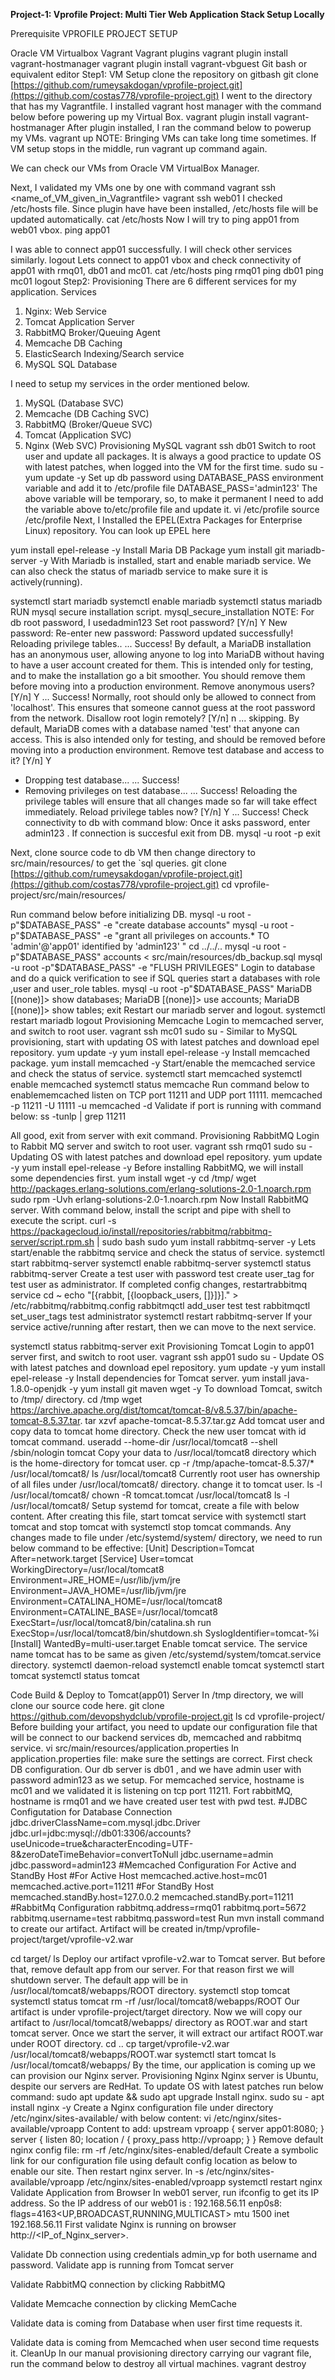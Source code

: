 **Project-1: Vprofile Project: Multi Tier Web Application Stack Setup Locally**


Prerequisite
VPROFILE PROJECT SETUP

Oracle VM Virtualbox
Vagrant
Vagrant plugins
vagrant plugin install vagrant-hostmanager
vagrant plugin install vagrant-vbguest
Git bash or equivalent editor
Step1: VM Setup
clone the repository on gitbash
git clone [https://github.com/rumeysakdogan/vprofile-project.git](https://github.com/costas778/vprofile-project.git)
I went to the directory that has my Vagrantfile. I installed vagrant host manager with the command below before powering up my Virtual Box.
vagrant plugin install vagrant-hostmanager
After plugin installed, I ran the command below to powerup my VMs.
vagrant up
NOTE: Bringing VMs can take long time sometimes. If VM setup stops in the middle, run vagrant up command again.

We can check our VMs from Oracle VM VirtualBox Manager.

Next, I validated my VMs one by one with command vagrant ssh <name_of_VM_given_in_Vagrantfile>
vagrant ssh web01
I checked /etc/hosts file. Since plugin have have been installed, /etc/hosts file will be updated automatically.
cat /etc/hosts
Now I will try to ping app01 from web01 vbox.
ping app01

I was able to connect app01 successfully. I will check other services similarly.
logout
Lets connect to app01 vbox and check connectivity of app01 with rmq01, db01 and mc01.
cat /etc/hosts
ping rmq01
ping db01
ping mc01
logout
Step2: Provisioning
There are 6 different services for my application.
Services
1. Nginx:
Web Service
2. Tomcat
Application Server
3. RabbitMQ
Broker/Queuing Agent
4. Memcache
DB Caching
5. ElasticSearch
Indexing/Search service
6. MySQL
SQL Database

I need to setup my services in the order mentioned below.
1. MySQL (Database SVC)
2. Memcache (DB Caching SVC)
3. RabbitMQ  (Broker/Queue SVC)
4. Tomcat      (Application SVC)
5. Nginx (Web SVC)
Provisioning MySQL
vagrant ssh db01
Switch to root user and update all packages.
It is always a good practice to update OS with latest patches, when logged into the VM for the first time.
sudo su -
yum update -y
Set up db password using DATABASE_PASS environment variable and add it to /etc/profile file
DATABASE_PASS='admin123'
The above variable will be temporary, so, to make it permanent I need to add the variable above to/etc/profile file and update it.
vi /etc/profile
source /etc/profile
Next, I Installed the EPEL(Extra Packages for Enterprise Linux) repository.
You can look up EPEL here

yum install epel-release -y
Install Maria DB Package
yum install git mariadb-server -y
With Mariadb is installed, start and enable mariadb service. We can also check the status of mariadb service to make sure it is actively(running).

systemctl start mariadb
systemctl enable mariadb
systemctl status mariadb
RUN mysql secure installation script.
mysql_secure_installation
NOTE: For db root password, I usedadmin123
Set root password? [Y/n] Y
New password:
Re-enter new password:
Password updated successfully!
Reloading privilege tables..
... Success!
By default, a MariaDB installation has an anonymous user, allowing anyone
to log into MariaDB without having to have a user account created for
them.  This is intended only for testing, and to make the installation
go a bit smoother.  You should remove them before moving into a
production environment.
Remove anonymous users? [Y/n] Y
... Success!
Normally, root should only be allowed to connect from 'localhost'.  This
ensures that someone cannot guess at the root password from the network.
Disallow root login remotely? [Y/n] n
... skipping.
By default, MariaDB comes with a database named 'test' that anyone can
access.  This is also intended only for testing, and should be removed
before moving into a production environment.
Remove test database and access to it? [Y/n] Y
- Dropping test database...
... Success!
- Removing privileges on test database...
... Success!
Reloading the privilege tables will ensure that all changes made so far
will take effect immediately.
Reload privilege tables now? [Y/n] Y
... Success!
Check connectivity to db with command blow: Once it asks password, enter admin123 . If connection is succesful exit from DB.
mysql -u root -p
exit

Next, clone source code to db VM then change directory to src/main/resources/ to get the `sql queries.
git clone [https://github.com/rumeysakdogan/vprofile-project.git](https://github.com/costas778/vprofile-project.git)
cd vprofile-project/src/main/resources/

Run command below before initializing DB.
mysql -u root -p"$DATABASE_PASS" -e "create database accounts"
mysql -u root -p"$DATABASE_PASS" -e "grant all privileges on accounts.* TO 'admin'@'app01' identified by 'admin123' "
cd ../../..
mysql -u root -p"$DATABASE_PASS" accounts < src/main/resources/db_backup.sql
mysql -u root -p"$DATABASE_PASS" -e "FLUSH PRIVILEGES"
Login to database and do a quick verification to see if SQL queries start a databases with role ,user and user_role tables.
mysql -u root -p"$DATABASE_PASS"
MariaDB [(none)]> show databases;
MariaDB [(none)]> use accounts;
MariaDB [(none)]> show tables;
exit
Restart our mariadb server and logout.
systemctl restart mariadb
logout
Provisioning Memcache
Login to memcached server, and switch to root user.
vagrant ssh mc01
sudo su -
Similar to MySQL provisioning, start with updating OS with latest patches and download epel repository.
yum update -y
yum install epel-release -y
Install memcached package.
yum install memcached -y
Start/enable the memcached service and check the status of service.
systemctl start memcached
systemctl enable memcached
systemctl status memcache
Run command below to enablememcached listen on TCP port 11211 and UDP port 11111.
memcached -p 11211 -U 11111 -u memcached -d
Validate if port is running with command below:
ss -tunlp | grep 11211

All good, exit from server with exit command.
Provisioning RabbitMQ
Login to Rabbit MQ server and switch to root user.
vagrant ssh rmq01
sudo su -
Updating OS with latest patches and download epel repository.
yum update -y
yum install epel-release -y
Before installing RabbitMQ, we will install some dependencies first.
yum install wget -y
cd /tmp/
wget http://packages.erlang-solutions.com/erlang-solutions-2.0-1.noarch.rpm
sudo rpm -Uvh erlang-solutions-2.0-1.noarch.rpm
Now Install RabbitMQ server. With command below, install the script and pipe with shell to execute the script.
curl -s https://packagecloud.io/install/repositories/rabbitmq/rabbitmq-server/script.rpm.sh | sudo bash
sudo yum install rabbitmq-server -y
Lets start/enable the rabbitmq service and check the status of service.
systemctl start rabbitmq-server
systemctl enable rabbitmq-server
systemctl status rabbitmq-server
Create a test user with password test
create user_tag for test user as administrator.
If completed config changes, restartrabbitmq service
cd ~
echo "[{rabbit, [{loopback_users, []}]}]." > /etc/rabbitmq/rabbitmq.config
rabbitmqctl add_user test test
rabbitmqctl set_user_tags test administrator
systemctl restart rabbitmq-server
If your service active/running after restart, then we can move to the next service.

systemctl status rabbitmq-server
exit
Provisioning Tomcat
Login to app01 server first, and switch to root user.
vagrant ssh app01
sudo su -
Update OS with latest patches and download epel repository.
yum update -y
yum install epel-release -y
Install dependencies for Tomcat server.
yum install java-1.8.0-openjdk -y
yum install git maven wget -y
To download Tomcat, switch to /tmp/ directory.
cd /tmp
wget https://archive.apache.org/dist/tomcat/tomcat-8/v8.5.37/bin/apache-tomcat-8.5.37.tar.
tar xzvf apache-tomcat-8.5.37.tar.gz
Add tomcat user and copy data to tomcat home directory.
Check the new user tomcat with id tomcat command.
useradd --home-dir /usr/local/tomcat8 --shell /sbin/nologin tomcat
Copy your data to /usr/local/tomcat8 directory which is the home-directory for tomcat user.
cp -r /tmp/apache-tomcat-8.5.37/* /usr/local/tomcat8/
ls /usr/local/tomcat8
Currently root user has ownership of all files under /usr/local/tomcat8/ directory. change it to tomcat user.
ls -l /usr/local/tomcat8/
chown -R tomcat.tomcat /usr/local/tomcat8
ls -l /usr/local/tomcat8/
Setup systemd for tomcat, create a file with below content. After creating this file, start tomcat service with systemctl start tomcat and stop tomcat with systemctl stop tomcat commands.
Any changes made to file under /etc/systemd/system/ directory, we need to run below command to be effective:
[Unit] 
Description=Tomcat 
After=network.target
[Service]
User=tomcat
WorkingDirectory=/usr/local/tomcat8 
Environment=JRE_HOME=/usr/lib/jvm/jre 
Environment=JAVA_HOME=/usr/lib/jvm/jre 
Environment=CATALINA_HOME=/usr/local/tomcat8 
Environment=CATALINE_BASE=/usr/local/tomcat8 
ExecStart=/usr/local/tomcat8/bin/catalina.sh run 
ExecStop=/usr/local/tomcat8/bin/shutdown.sh 
SyslogIdentifier=tomcat-%i
[Install] 
WantedBy=multi-user.target
Enable tomcat service. The service name tomcat has to be same as given /etc/systemd/system/tomcat.service directory.
systemctl daemon-reload 
systemctl enable tomcat
systemctl start tomcat
systemctl status tomcat

Code Build & Deploy to Tomcat(app01) Server
In /tmp directory, we will clone our source code here.
git clone https://github.com/devopshydclub/vprofile-project.git
ls
cd vprofile-project/
Before building your artifact, you need to update our configuration file that will be connect to our backend services db, memcached and rabbitmq service.
vi src/main/resources/application.properties
In application.properties file: make sure the settings are correct. First check DB configuration. Our db server is db01 , and we have admin user with password admin123 as we setup. For memcached service, hostname is mc01 and we validated it is listening on tcp port 11211. Fort rabbitMQ, hostname is rmq01 and we have created user test with pwd test.
#JDBC Configutation for Database Connection
jdbc.driverClassName=com.mysql.jdbc.Driver
jdbc.url=jdbc:mysql://db01:3306/accounts?useUnicode=true&characterEncoding=UTF-8&zeroDateTimeBehavior=convertToNull
jdbc.username=admin
jdbc.password=admin123
#Memcached Configuration For Active and StandBy Host
#For Active Host
memcached.active.host=mc01
memcached.active.port=11211
#For StandBy Host
memcached.standBy.host=127.0.0.2
memcached.standBy.port=11211
#RabbitMq Configuration
rabbitmq.address=rmq01
rabbitmq.port=5672
rabbitmq.username=test
rabbitmq.password=test
Run mvn install command to create our artifact. Artifact will be created in/tmp/vprofile-project/target/vprofile-v2.war

cd target/
ls
Deploy our artifact vprofile-v2.war to Tomcat server. But before that, remove default app from our server. For that reason first we will shutdown server. The default app will be in /usr/local/tomcat8/webapps/ROOT directory.
systemctl stop tomcat
systemctl status tomcat
rm -rf /usr/local/tomcat8/webapps/ROOT
Our artifact is under vprofile-project/target directory. Now we will copy our artifact to /usr/local/tomcat8/webapps/ directory as ROOT.war and start tomcat server. Once we start the server, it will extract our artifact ROOT.war under ROOT directory.
cd ..
cp target/vprofile-v2.war /usr/local/tomcat8/webapps/ROOT.war
systemctl start tomcat
ls /usr/local/tomcat8/webapps/
By the time, our application is coming up we can provision our Nginx server.
Provisioning Nginx
Nginx server is Ubuntu, despite our servers are RedHat. To update OS with latest patches run below command:
sudo apt update && sudo apt upgrade
Install nginx.
sudo su -
apt install nginx -y
Create a Nginx configuration file under directory /etc/nginx/sites-available/ with below content:
vi /etc/nginx/sites-available/vproapp
Content to add:
upstream vproapp {
server app01:8080;
}
server {
listen 80;
location / {
proxy_pass http://vproapp;
}
}
Remove default nginx config file:
rm -rf /etc/nginx/sites-enabled/default
Create a symbolic link for our configuration file using default config location as below to enable our site. Then restart nginx server.
ln -s /etc/nginx/sites-available/vproapp /etc/nginx/sites-enabled/vproapp
systemctl restart nginx
Validate Application from Browser
In web01 server, run ifconfig to get its IP address. So the IP address of our web01 is : 192.168.56.11
enp0s8: flags=4163<UP,BROADCAST,RUNNING,MULTICAST>  mtu 1500
        inet 192.168.56.11
First validate Nginx is running on browser http://<IP_of_Nginx_server>.

Validate Db connection using credentials admin_vp for both username and password.
Validate app is running from Tomcat server

Validate RabbitMQ connection by clicking RabbitMQ

Validate Memcache connection by clicking MemCache

Validate data is coming from Database when user first time requests it.

Validate data is coming from Memcached when user second time requests it.
CleanUp
In our manual provisioning directory carrying our vagrant file, run the command below to destroy all virtual machines.
vagrant destroy
